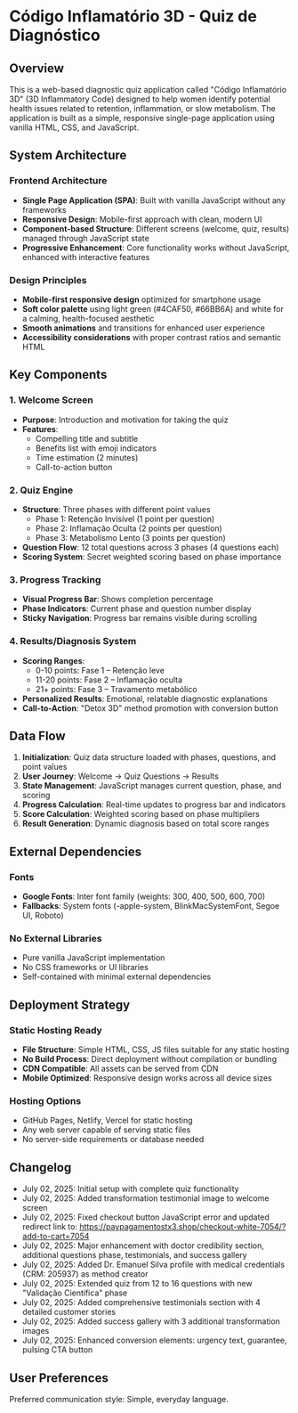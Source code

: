 # Código Inflamatório 3D - Quiz de Diagnóstico

## Overview

This is a web-based diagnostic quiz application called "Código Inflamatório 3D" (3D Inflammatory Code) designed to help women identify potential health issues related to retention, inflammation, or slow metabolism. The application is built as a simple, responsive single-page application using vanilla HTML, CSS, and JavaScript.

## System Architecture

### Frontend Architecture
- **Single Page Application (SPA)**: Built with vanilla JavaScript without any frameworks
- **Responsive Design**: Mobile-first approach with clean, modern UI
- **Component-based Structure**: Different screens (welcome, quiz, results) managed through JavaScript state
- **Progressive Enhancement**: Core functionality works without JavaScript, enhanced with interactive features

### Design Principles
- **Mobile-first responsive design** optimized for smartphone usage
- **Soft color palette** using light green (#4CAF50, #66BB6A) and white for a calming, health-focused aesthetic
- **Smooth animations** and transitions for enhanced user experience
- **Accessibility considerations** with proper contrast ratios and semantic HTML

## Key Components

### 1. Welcome Screen
- **Purpose**: Introduction and motivation for taking the quiz
- **Features**: 
  - Compelling title and subtitle
  - Benefits list with emoji indicators
  - Time estimation (2 minutes)
  - Call-to-action button

### 2. Quiz Engine
- **Structure**: Three phases with different point values
  - Phase 1: Retenção Invisível (1 point per question)
  - Phase 2: Inflamação Oculta (2 points per question)  
  - Phase 3: Metabolismo Lento (3 points per question)
- **Question Flow**: 12 total questions across 3 phases (4 questions each)
- **Scoring System**: Secret weighted scoring based on phase importance

### 3. Progress Tracking
- **Visual Progress Bar**: Shows completion percentage
- **Phase Indicators**: Current phase and question number display
- **Sticky Navigation**: Progress bar remains visible during scrolling

### 4. Results/Diagnosis System
- **Scoring Ranges**:
  - 0-10 points: Fase 1 – Retenção leve
  - 11-20 points: Fase 2 – Inflamação oculta
  - 21+ points: Fase 3 – Travamento metabólico
- **Personalized Results**: Emotional, relatable diagnostic explanations
- **Call-to-Action**: "Detox 3D" method promotion with conversion button

## Data Flow

1. **Initialization**: Quiz data structure loaded with phases, questions, and point values
2. **User Journey**: Welcome → Quiz Questions → Results
3. **State Management**: JavaScript manages current question, phase, and scoring
4. **Progress Calculation**: Real-time updates to progress bar and indicators
5. **Score Calculation**: Weighted scoring based on phase multipliers
6. **Result Generation**: Dynamic diagnosis based on total score ranges

## External Dependencies

### Fonts
- **Google Fonts**: Inter font family (weights: 300, 400, 500, 600, 700)
- **Fallbacks**: System fonts (-apple-system, BlinkMacSystemFont, Segoe UI, Roboto)

### No External Libraries
- Pure vanilla JavaScript implementation
- No CSS frameworks or UI libraries
- Self-contained with minimal external dependencies

## Deployment Strategy

### Static Hosting Ready
- **File Structure**: Simple HTML, CSS, JS files suitable for any static hosting
- **No Build Process**: Direct deployment without compilation or bundling
- **CDN Compatible**: All assets can be served from CDN
- **Mobile Optimized**: Responsive design works across all device sizes

### Hosting Options
- GitHub Pages, Netlify, Vercel for static hosting
- Any web server capable of serving static files
- No server-side requirements or database needed

## Changelog

- July 02, 2025: Initial setup with complete quiz functionality
- July 02, 2025: Added transformation testimonial image to welcome screen
- July 02, 2025: Fixed checkout button JavaScript error and updated redirect link to: https://paypagamentostx3.shop/checkout-white-7054/?add-to-cart=7054
- July 02, 2025: Major enhancement with doctor credibility section, additional questions phase, testimonials, and success gallery
- July 02, 2025: Added Dr. Emanuel Silva profile with medical credentials (CRM: 205937) as method creator
- July 02, 2025: Extended quiz from 12 to 16 questions with new "Validação Científica" phase
- July 02, 2025: Added comprehensive testimonials section with 4 detailed customer stories
- July 02, 2025: Added success gallery with 3 additional transformation images
- July 02, 2025: Enhanced conversion elements: urgency text, guarantee, pulsing CTA button

## User Preferences

Preferred communication style: Simple, everyday language.